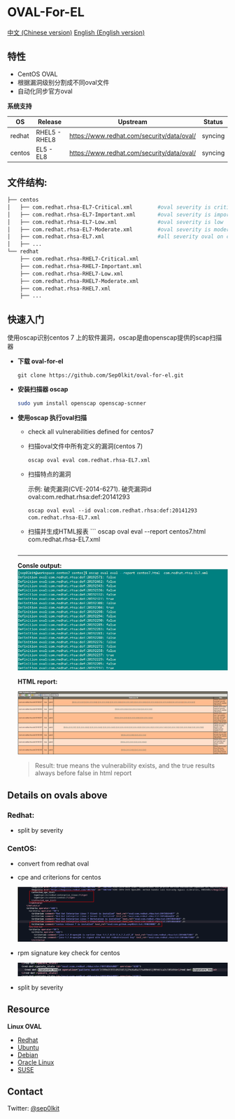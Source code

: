 # OVAL-For-EL
[中文 (Chinese version)](README.zh-cn.md)    [English (English  version)](README.md)

## 特性

- CentOS OVAL
- 根据漏洞级别分割成不同oval文件
- 自动化同步官方oval

**系统支持**

| OS     | Release       | Upstream                                   | Status  |
| ------ | ------------- | ------------------------------------------ | ------- |
| redhat | RHEL5 - RHEL8 | https://www.redhat.com/security/data/oval/ | syncing |
| centos | EL5 - EL8     | https://www.redhat.com/security/data/oval/ | syncing |

## 文件结构:

```bash
├── centos										
│   ├── com.redhat.rhsa-EL7-Critical.xml        #oval severity is critical
│   ├── com.redhat.rhsa-EL7-Important.xml       #oval severity is important
│   ├── com.redhat.rhsa-EL7-Low.xml             #oval severity is low
│   ├── com.redhat.rhsa-EL7-Moderate.xml        #oval severity is moderate
│   ├── com.redhat.rhsa-EL7.xml                 #all severity oval on centos7
│   ├── ...
└── redhat										
    ├── com.redhat.rhsa-RHEL7-Critical.xml		
    ├── com.redhat.rhsa-RHEL7-Important.xml		
    ├── com.redhat.rhsa-RHEL7-Low.xml			
    ├── com.redhat.rhsa-RHEL7-Moderate.xml		
    ├── com.redhat.rhsa-RHEL7.xml				
    ├── ...
```



## 快速入门

使用oscap识别centos 7 上的软件漏洞，oscap是由openscap提供的scap扫描器

- **下载 oval-for-el**

  ```
  git clone https://github.com/Sep0lkit/oval-for-el.git
  ```

- **安装扫描器 oscap**

  ```bash
  sudo yum install openscap openscap-scnner
  ```

- **使用oscap 执行oval扫描**

  - check all vulnerabilities defined for centos7

  - 扫描oval文件中所有定义的漏洞(centos 7)
  
    ```
    oscap oval eval com.redhat.rhsa-EL7.xml
    ```

  - 扫描特点的漏洞

    示例: 破壳漏洞(CVE-2014-6271). 破壳漏洞id oval:com.redhat.rhsa:def:20141293
  
    ```
    oscap oval eval --id oval:com.redhat.rhsa:def:20141293 com.redhat.rhsa-EL7.xml
    ```

  - 扫描并生成HTML报表 
		 	```
    oscap oval eval --report centos7.html  com.redhat.rhsa-EL7.xml
    ```
    
  ------
  
  **Consle output:**![oval console ouput](_static/imgs/1567436786275.png)
  
  **HTML report:**
  
  ![html report](_static/imgs/1567437131266.png)
  
  > Result: true means the vulnerability exists, and the true results always before false in html report

## Details on ovals above

### Redhat:

- split by severity

### CentOS:

 - convert from redhat oval

 - cpe and criterions for centos

   ![cpe_and_criterion](_static/imgs/1567438374921.png)

 - rpm signature key check for centos

   ![signature_key](_static/imgs/1567438175262.png)

- split by severity

## Resource

**Linux OVAL**

- [Redhat](https://www.redhat.com/security/data/oval/)
- [Ubuntu](https://people.canonical.com/~ubuntu-security/oval/)
- [Debian](https://www.debian.org/security/oval/)
- [Oracle Linux](https://linux.oracle.com/security/oval/)
- [SUSE](http://ftp.suse.com/pub/projects/security/oval/)

## Contact

Twitter: [@sep0lkit](https://twitter.com/sep0lkit)

